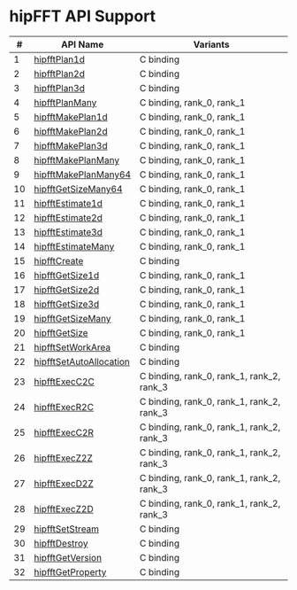 # hipFFT API Support

\# | API Name | Variants
----|---------------|---------
1 | [hipfftPlan1d](https://rocmsoftwareplatform.github.io/hipfort/interfacehipfort__hipfft_1_1hipfftplan1d.html "Interface documentation") | C binding
2 | [hipfftPlan2d](https://rocmsoftwareplatform.github.io/hipfort/interfacehipfort__hipfft_1_1hipfftplan2d.html "Interface documentation") | C binding
3 | [hipfftPlan3d](https://rocmsoftwareplatform.github.io/hipfort/interfacehipfort__hipfft_1_1hipfftplan3d.html "Interface documentation") | C binding
4 | [hipfftPlanMany](https://rocmsoftwareplatform.github.io/hipfort/interfacehipfort__hipfft_1_1hipfftplanmany.html "Interface documentation") | C binding, rank_0, rank_1
5 | [hipfftMakePlan1d](https://rocmsoftwareplatform.github.io/hipfort/interfacehipfort__hipfft_1_1hipfftmakeplan1d.html "Interface documentation") | C binding, rank_0, rank_1
6 | [hipfftMakePlan2d](https://rocmsoftwareplatform.github.io/hipfort/interfacehipfort__hipfft_1_1hipfftmakeplan2d.html "Interface documentation") | C binding, rank_0, rank_1
7 | [hipfftMakePlan3d](https://rocmsoftwareplatform.github.io/hipfort/interfacehipfort__hipfft_1_1hipfftmakeplan3d.html "Interface documentation") | C binding, rank_0, rank_1
8 | [hipfftMakePlanMany](https://rocmsoftwareplatform.github.io/hipfort/interfacehipfort__hipfft_1_1hipfftmakeplanmany.html "Interface documentation") | C binding, rank_0, rank_1
9 | [hipfftMakePlanMany64](https://rocmsoftwareplatform.github.io/hipfort/interfacehipfort__hipfft_1_1hipfftmakeplanmany64.html "Interface documentation") | C binding, rank_0, rank_1
10 | [hipfftGetSizeMany64](https://rocmsoftwareplatform.github.io/hipfort/interfacehipfort__hipfft_1_1hipfftgetsizemany64.html "Interface documentation") | C binding, rank_0, rank_1
11 | [hipfftEstimate1d](https://rocmsoftwareplatform.github.io/hipfort/interfacehipfort__hipfft_1_1hipfftestimate1d.html "Interface documentation") | C binding, rank_0, rank_1
12 | [hipfftEstimate2d](https://rocmsoftwareplatform.github.io/hipfort/interfacehipfort__hipfft_1_1hipfftestimate2d.html "Interface documentation") | C binding, rank_0, rank_1
13 | [hipfftEstimate3d](https://rocmsoftwareplatform.github.io/hipfort/interfacehipfort__hipfft_1_1hipfftestimate3d.html "Interface documentation") | C binding, rank_0, rank_1
14 | [hipfftEstimateMany](https://rocmsoftwareplatform.github.io/hipfort/interfacehipfort__hipfft_1_1hipfftestimatemany.html "Interface documentation") | C binding, rank_0, rank_1
15 | [hipfftCreate](https://rocmsoftwareplatform.github.io/hipfort/interfacehipfort__hipfft_1_1hipfftcreate.html "Interface documentation") | C binding
16 | [hipfftGetSize1d](https://rocmsoftwareplatform.github.io/hipfort/interfacehipfort__hipfft_1_1hipfftgetsize1d.html "Interface documentation") | C binding, rank_0, rank_1
17 | [hipfftGetSize2d](https://rocmsoftwareplatform.github.io/hipfort/interfacehipfort__hipfft_1_1hipfftgetsize2d.html "Interface documentation") | C binding, rank_0, rank_1
18 | [hipfftGetSize3d](https://rocmsoftwareplatform.github.io/hipfort/interfacehipfort__hipfft_1_1hipfftgetsize3d.html "Interface documentation") | C binding, rank_0, rank_1
19 | [hipfftGetSizeMany](https://rocmsoftwareplatform.github.io/hipfort/interfacehipfort__hipfft_1_1hipfftgetsizemany.html "Interface documentation") | C binding, rank_0, rank_1
20 | [hipfftGetSize](https://rocmsoftwareplatform.github.io/hipfort/interfacehipfort__hipfft_1_1hipfftgetsize.html "Interface documentation") | C binding, rank_0, rank_1
21 | [hipfftSetWorkArea](https://rocmsoftwareplatform.github.io/hipfort/interfacehipfort__hipfft_1_1hipfftsetworkarea.html "Interface documentation") | C binding
22 | [hipfftSetAutoAllocation](https://rocmsoftwareplatform.github.io/hipfort/interfacehipfort__hipfft_1_1hipfftsetautoallocation.html "Interface documentation") | C binding
23 | [hipfftExecC2C](https://rocmsoftwareplatform.github.io/hipfort/interfacehipfort__hipfft_1_1hipfftexecc2c.html "Interface documentation") | C binding, rank_0, rank_1, rank_2, rank_3
24 | [hipfftExecR2C](https://rocmsoftwareplatform.github.io/hipfort/interfacehipfort__hipfft_1_1hipfftexecr2c.html "Interface documentation") | C binding, rank_0, rank_1, rank_2, rank_3
25 | [hipfftExecC2R](https://rocmsoftwareplatform.github.io/hipfort/interfacehipfort__hipfft_1_1hipfftexecc2r.html "Interface documentation") | C binding, rank_0, rank_1, rank_2, rank_3
26 | [hipfftExecZ2Z](https://rocmsoftwareplatform.github.io/hipfort/interfacehipfort__hipfft_1_1hipfftexecz2z.html "Interface documentation") | C binding, rank_0, rank_1, rank_2, rank_3
27 | [hipfftExecD2Z](https://rocmsoftwareplatform.github.io/hipfort/interfacehipfort__hipfft_1_1hipfftexecd2z.html "Interface documentation") | C binding, rank_0, rank_1, rank_2, rank_3
28 | [hipfftExecZ2D](https://rocmsoftwareplatform.github.io/hipfort/interfacehipfort__hipfft_1_1hipfftexecz2d.html "Interface documentation") | C binding, rank_0, rank_1, rank_2, rank_3
29 | [hipfftSetStream](https://rocmsoftwareplatform.github.io/hipfort/interfacehipfort__hipfft_1_1hipfftsetstream.html "Interface documentation") | C binding
30 | [hipfftDestroy](https://rocmsoftwareplatform.github.io/hipfort/interfacehipfort__hipfft_1_1hipfftdestroy.html "Interface documentation") | C binding
31 | [hipfftGetVersion](https://rocmsoftwareplatform.github.io/hipfort/interfacehipfort__hipfft_1_1hipfftgetversion.html "Interface documentation") | C binding
32 | [hipfftGetProperty](https://rocmsoftwareplatform.github.io/hipfort/interfacehipfort__hipfft_1_1hipfftgetproperty.html "Interface documentation") | C binding